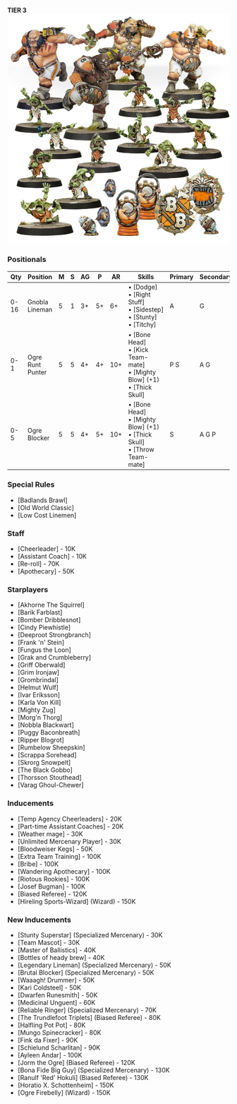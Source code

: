 ﻿**TIER 3**
![](../media/teams/FireMountainGutbusters01.jpg)

### Positionals

| Qty  | Position         | M | S | AG | P  | AR  | Skills                                                                             | Primary | Secondary | Cost |
| ---- | ---------------- | - | - | -- | -- | --- | ---------------------------------------------------------------------------------- | ------- | --------- | ---- |
| 0-16 | Gnobla Lineman   | 5 | 1 | 3+ | 5+ | 6+  | • [Dodge]<br /> • [Right Stuff] <br /> • [Sidestep] <br /> • [Stunty] <br /> • [Titchy]     | A       | G         | 15K  |
| 0-1  | Ogre Runt Punter | 5 | 5 | 4+ | 4+ | 10+ | • [Bone Head]<br /> • [Kick Team-mate] <br /> • [Mighty Blow] (+1) <br /> • [Thick Skull]    | P S    | A G       | 145K |
| 0-5  | Ogre Blocker     | 5 | 5 | 4+ | 5+ | 10+ | • [Bone Head]<br /> • [Mighty Blow] (+1) <br /> • [Thick Skull] <br /> • [Throw Team-mate] | S       | A G P     | 140K |

### Special Rules

* [Badlands Brawl]
* [Old World Classic]
* [Low Cost Linemen]

### Staff

* [Cheerleader] - 10K
* [Assistant Coach] - 10K
* [Re-roll] - 70K
* [Apothecary]  - 50K

### Starplayers

* [Akhorne The Squirrel]
* [Barik Farblast]
* [Bomber Dribblesnot]
* [Cindy Piewhistle]
* [Deeproot Strongbranch]
* [Frank 'n' Stein]
* [Fungus the Loon]
* [Grak and Crumbleberry]
* [Griff Oberwald]
* [Grim Ironjaw]
* [Grombrindal]
* [Helmut Wulf]
* [Ivar Eriksson]
* [Karla Von Kill]
* [Mighty Zug]
* [Morg'n Thorg]
* [Nobbla Blackwart]
* [Puggy Baconbreath]
* [Ripper Blogrot]
* [Rumbelow Sheepskin]
* [Scrappa Sorehead]
* [Skrorg Snowpelt]
* [The Black Gobbo]
* [Thorsson Stouthead]
* [Varag Ghoul-Chewer]

### Inducements

* [Temp Agency Cheerleaders] - 20K
* [Part-time Assistant Coaches] - 20K
* [Weather mage] - 30K
* [Unlimited Mercenary Player] - 30K
* [Bloodweiser Kegs] - 50K
* [Extra Team Training] - 100K
* [Bribe] - 100K
* [Wandering Apothecary] - 100K
* [Riotous Rookies] - 100K
* [Josef Bugman] - 100K
* [Biased Referee] - 120K
* [Hireling Sports-Wizard] (Wizard) - 150K


### New Inducements

* [Stunty Superstar] (Specialized Mercenary) - 30K
* [Team Mascot] - 30K
* [Master of Ballistics] - 40K
* [Bottles of heady brew] - 40K
* [Legendary Lineman] (Specialized Mercenary) - 50K
* [Brutal Blocker] (Specialized Mercenary) - 50K
* [Waaagh! Drummer] - 50K
* [Kari Coldsteel] - 50K
* [Dwarfen Runesmith] - 50K
* [Medicinal Unguent] - 60K
* [Reliable Ringer] (Specialized Mercenary) - 70K
* [The Trundlefoot Triplets] (Biased Referee) - 80K
* [Halfling Pot Pot] - 80K
* [Mungo Spinecracker] - 80K
* [Fink da Fixer] - 90K
* [Schielund Scharlitan] - 90K
* [Ayleen Andar] - 100K
* [Jorm the Ogre] (Biased Referee) - 120K
* [Bona Fide Big Guy] (Specialized Mercenary) - 130K
* [Ranulf 'Red' Hokuli] (Biased Referee) - 130K
* [Horatio X. Schottenheim] - 150K
* [Ogre Firebelly] (Wizard) - 150K
